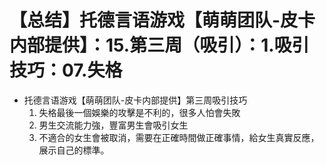 # 【总结】托德言语游戏【萌萌团队-皮卡内部提供】：15.第三周（吸引）：1.吸引技巧：07.失格

-   托德言语游戏【萌萌团队-皮卡内部提供】第三周吸引技巧
    1.  失格最後一個娛樂的攻擊是不利的，很多人怕會失敗
    2.  男生交流能力強，豐富男生會吸引女生
    3.  不適合的女生會被取消，需要在正確時間做正確事情，給女生真實反應，展示自己的標準。